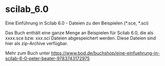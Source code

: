 # scilab_6.0
Eine Einführung in Scilab 6.0 - Dateien zu den Beispielen (*.sce, *.sci)

Das Buch enthält eine ganze Menge an Beispielen für Scilab 6.0, die als xxxx.sce bzw. xxx.sci Dateien abgespeichert werden. Diese Dateien sind hier als zip-Archive verfügbar.

Mehr zum Buch unter https://www.bod.de/buchshop/eine-einfuehrung-in-scilab-6-0-peter-beater-9783743172975



